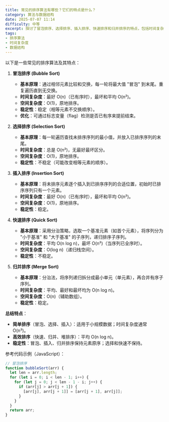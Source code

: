 ```yaml
---
title: 常见的排序算法有哪些？它们的特点是什么？
category: 算法与数据结构
date: 2025-07-07 11:14
difficulty: 中等
excerpt: 探讨了冒泡排序、选择排序、插入排序、快速排序和归并排序的特点，包括时间复杂度、空间复杂度和稳定性。
tags:
- 排序算法
- 时间复杂度
- 数据结构
---
```

以下是一些常见的排序算法及其特点：  

1. **冒泡排序 (Bubble Sort)**  
   - **基本原理**：通过相邻元素比较和交换，每一轮将最大值 "冒泡" 到末尾。重复遍历直到无交换。  
   - **时间复杂度**：最好 O(n)（已有序时），最坏和平均 O(n²)。  
   - **空间复杂度**：O(1)，原地排序。  
   - **稳定性**：稳定（相等元素不交换顺序）。  
   - **优化**：可通过标志变量（flag）检测是否已有序来提前结束。  

2. **选择排序 (Selection Sort)**  
   - **基本原理**：每一轮遍历查找未排序序列的最小值，并放入已排序序列的末尾。  
   - **时间复杂度**：总是 O(n²)，无最好最坏区分。  
   - **空间复杂度**：O(1)，原地排序。  
   - **稳定性**：不稳定（可能改变相等元素的顺序）。  

3. **插入排序 (Insertion Sort)**  
   - **基本原理**：将未排序元素逐个插入到已排序序列的合适位置，初始时已排序序列只有一个元素。  
   - **时间复杂度**：最好 O(n)（已有序时），最坏和平均 O(n²)。  
   - **空间复杂度**：O(1)，原地排序。  
   - **稳定性**：稳定。  

4. **快速排序 (Quick Sort)**  
   - **基本原理**：采用分治策略，选取一个基准元素（如首个元素），将序列分为 "小于基准" 和 "大于基准" 的子序列，递归排序子序列。  
   - **时间复杂度**：平均 O(n log n)，最坏 O(n²)（当序列已全序时）。  
   - **空间复杂度**：O(log n)（递归栈空间）。  
   - **稳定性**：不稳定。  

5. **归并排序 (Merge Sort)**  
   - **基本原理**：分治法，将序列递归拆分成最小单元（单元素），再合并有序子序列。  
   - **时间复杂度**：平均、最好和最坏均为 O(n log n)。  
   - **空间复杂度**：O(n)（辅助数组）。  
   - **稳定性**：稳定。  

**总结特点**：  
- **简单排序**（冒泡、选择、插入）：适用于小规模数据；时间复杂度通常 O(n²)。  
- **高效排序**（快速、归并、堆排序）：平均 O(n log n)。  
- **稳定性**：冒泡、插入、归并排序保持元素原序；选择和快速不保持。  

参考代码示例（JavaScript）：  
```javascript  
// 冒泡排序  
function bubbleSort(arr) {  
  let len = arr.length;  
  for (let i = 0; i < len - 1; i++) {  
    for (let j = 0; j < len - 1 - i; j++) {  
      if (arr[j] > arr[j + 1]) {  
        [arr[j], arr[j + 1]] = [arr[j + 1], arr[j]];  
      }  
    }  
  }  
  return arr;  
}  
```  
